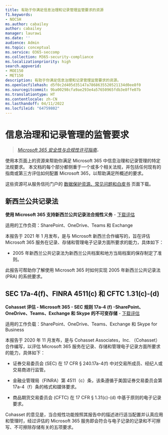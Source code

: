 ```yaml
---
title: 有助于你满足信息治理和记录管理监管要求的资源
f1.keywords:
- NOCSH
ms.author: cabailey
author: cabailey
manager: laurawi
ms.date: ''
audience: Admin
ms.topic: conceptual
ms.service: O365-seccomp
ms.collection: M365-security-compliance
ms.localizationpriority: high
search.appverid:
- MOE150
- MET150
description: 有助于你满足信息治理和记录管理监管要求的资源。
ms.openlocfilehash: d5f0c2d405d35147a7868635520521134d0ee8f0
ms.sourcegitcommit: 9ba00298cfa9ae293e4a57650965fdb3e8ffe07b
ms.translationtype: HT
ms.contentlocale: zh-CN
ms.lasthandoff: 04/11/2022
ms.locfileid: "64759802"
---
```

# <a name="regulatory-requirements-for-information-governance-and-records-management"></a>信息治理和记录管理的监管要求

>*[Microsoft 365 安全性与合规性许可指南](/office365/servicedescriptions/microsoft-365-service-descriptions/microsoft-365-tenantlevel-services-licensing-guidance/microsoft-365-security-compliance-licensing-guidance)。*

使用本页面上的资源来帮助你满足 Microsoft 365 中信息治理和记录管理的特定法规要求。 本文档的每个部分都侧重于一个或多个相关法规，并包括任何现有的指南或第三方评估如何配置 Microsoft 365，以帮助满足所概述的要求。

这些资源可从服务信托门户的 [数据保护资源、常见问题和白皮书](https://servicetrust.microsoft.com/ViewPage/TrustDocuments) 页面下载。

## <a name="new-zealand-public-records-act"></a>新西兰公共记录法

**使用 Microsoft 365 支持新西兰公共记录法合规性义务** - [下载评估](https://aka.ms/NZPRA)

适用的工作负荷：SharePoint、OneDrive、Teams 和 Exchange

本报告于 2021 年 1 月发布，是与 Microsoft 新西兰合作编写的，旨在评估 Microsoft 365 服务在记录、存储和管理电子记录方面所要求的能力，具体如下： 

- 2005 年新西兰公共记录法为新西兰公共档案和地方当局档案的保存制定了准则。

此报告可帮助你了解使用 Microsoft 365 时如何实现 2005 年新西兰公共记录法 (PRA) 的系统要求。

## <a name="sec-17a-4f-finra-4511c-and-cftc-131c-d"></a>SEC 17a-4(f)、FINRA 4511(c) 和 CFTC 1.31(c)-(d)

**Cohasset 评估 - Microsoft 365 - SEC 规则 17a-4 (f) -SharePoint、OneDrive、Teams、Exchange 和 Skype 的不可变存储** - [下载评估](https://servicetrust.microsoft.com/ViewPage/TrustDocuments?command=Download&downloadType=Document&downloadId=9fa8349d-a0c9-47d9-93ad-472aa0fa44ec&docTab=6d000410-c9e9-11e7-9a91-892aae8839ad_FAQ_and_White_Papers)

适用的工作负载：SharePoint、OneDrive、Teams、Exchange 和 Skype for Business

本报告于 2020 年 11 月发布，是与 Cohasset Associates，Inc. （Cohasset）合作编写，以评估 Microsoft 365 服务在记录、存储和管理电子记录方面所要求的能力，具体如下：  

- 证券交易委员会 (SEC) 在 17 CFR § 240.17a-4(f) 中对交易所成员、经纪人或交易商进行监管。  

- 金融业管理局（FINRA）第 4511（c）条，该条遵循于美国证券交易委员会第 17a-4（f）条的格式和媒体要求。  

- 商品期货交易委员会 (CFTC) 在 17 CFR § 1.31(c)-(d) 中基于原则的电子记录要求。

Cohasset 的意见是，当合规性功能按照其报告中的描述进行适当配置并认真应用和管理时，经过评估的 Microsoft 365 服务即会符合与电子记录的记录和不可擦写、不可擦除存储有关的五项要求。